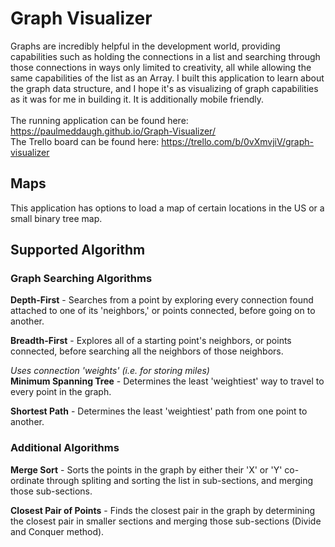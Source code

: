 # Graph Visualizer
Graphs are incredibly helpful in the development world, providing capabilities such as holding the connections in a list and searching through those connections in ways only limited to creativity, all while allowing the same capabilities of the list as an Array. I built this application to learn about the graph data structure, and I hope it's as visualizing of graph capabilities as it was for me in building it. It is additionally mobile friendly. </br></br>
The running application can be found here: https://paulmeddaugh.github.io/Graph-Visualizer/</br>
The Trello board can be found here: https://trello.com/b/0vXmvjiV/graph-visualizer

## Maps
This application has options to load a map of certain locations in the US or a small binary tree map.

## Supported Algorithm

### Graph Searching Algorithms
<b>Depth-First</b> - Searches from a point by exploring every connection found attached to one of its 'neighbors,' or points connected, before going on to another.

<b>Breadth-First</b> - Explores all of a starting point's neighbors, or points connected, before searching all the neighbors of those neighbors.

<i>Uses connection 'weights' (i.e. for storing miles)</i></br>
<b>Minimum Spanning Tree</b> - Determines the least 'weightiest' way to travel to every point in the graph.

<b>Shortest Path</b> - Determines the least 'weightiest' path from one point to another.

### Additional Algorithms
<b>Merge Sort</b> - Sorts the points in the graph by either their 'X' or 'Y' co-ordinate through spliting and sorting the list in sub-sections, and merging those sub-sections.

<b>Closest Pair of Points</b> - Finds the closest pair in the graph by determining the closest pair in smaller sections and merging those sub-sections (Divide and Conquer method).